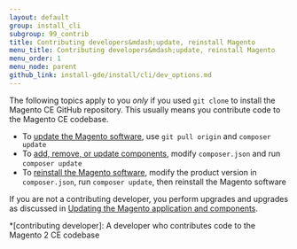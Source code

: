 ```yaml
---
layout: default
group: install_cli 
subgroup: 99_contrib
title: Contributing developers&mdash;update, reinstall Magento
menu_title: Contributing developers&mdash;update, reinstall Magento
menu_order: 1
menu_node: parent
github_link: install-gde/install/cli/dev_options.md
---
```


The following topics apply to you *only* if you used `git clone` to install the Magento CE GitHub repository. This usually means you contribute code to the Magento CE codebase.

*	To <a href="{{ site.gdeurl21 }}install-gde/install/cli/dev_update-magento.html">update the Magento software</a>, use `git pull origin` and `composer update`
*	To <a href="{{ site.gdeurl21 }}install-gde/install/cli/dev_add-update.html">add, remove, or update components</a>, modify `composer.json` and run `composer update`
*	To <a href="{{ site.gdeurl21 }}install-gde/install/cli/dev_reinstall.html">reinstall the Magento software</a>, modify the product version in `composer.json`, run `composer update`, then reinstall the Magento software

<div class="bs-callout bs-callout-info" id="info">
	<span class="glyphicon-class">
		<p>If you are not a contributing developer, you perform upgrades and upgrades as discussed in <a href="{{ site.gdeurl21 }}comp-mgr/bk-compman-upgrade-guide.html">Updating the Magento application and components</a>.</p> </span>
</div>

<!-- ABBREVIATIONS -->

*[contributing developer]: A developer who contributes code to the Magento 2 CE codebase